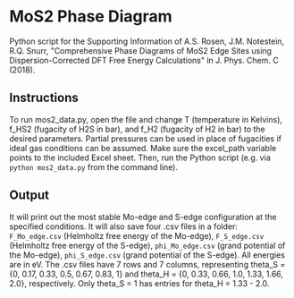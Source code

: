 # MoS2 Phase Diagram

Python script for the Supporting Information of A.S. Rosen, J.M. Notestein, R.Q. Snurr, "Comprehensive Phase Diagrams of MoS2 Edge Sites using Dispersion-Corrected DFT Free Energy Calculations" in J. Phys. Chem. C (2018).

## Instructions
To run mos2_data.py, open the file and change T (temperature in Kelvins), f_HS2 (fugacity of H2S in bar), and f_H2 (fugacity of H2 in bar) to the desired parameters. Partial pressures can be used in place of fugacities if ideal gas conditions can be assumed. Make sure the excel_path variable points to the included Excel sheet. Then, run the Python script (e.g. via `python mos2_data.py` from the command line). 

## Output
It will print out the most stable Mo-edge and S-edge configuration at the specified conditions. It will also save four .csv files in a folder: `F_Mo_edge.csv` (Helmholtz free energy of the Mo-edge), `F_S_edge.csv` (Helmholtz free energy of the S-edge), `phi_Mo_edge.csv` (grand potential of the Mo-edge), `phi_S_edge.csv` (grand potential of the S-edge). All energies are in eV. The .csv files have 7 rows and 7 columns, representing theta_S = {0, 0.17, 0.33, 0.5, 0.67, 0.83, 1} and theta_H = {0, 0.33, 0.66, 1.0, 1.33, 1.66, 2.0}, respectively. Only theta_S = 1 has entries for theta_H = 1.33 - 2.0.